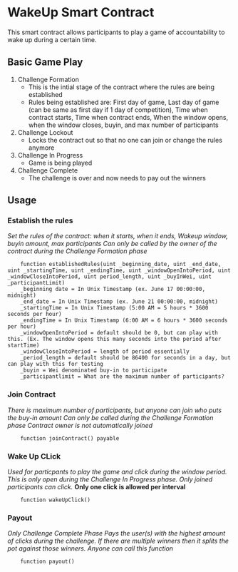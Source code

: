 # WakeUp Smart Contract
This smart contract allows participants to play a game of accountability to wake up during a certain time.

## Basic Game Play
1. Challenge Formation
    - This is the intial stage of the contract where the rules are being established
    - Rules being established are: First day of game, Last day of game (can be same as first day if 1 day of competition), Time when contract starts, Time when contract ends, When the window opens, when the window closes, buyin, and max number of participants
2. Challenge Lockout
    - Locks the contract out so that no one can join or change the rules anymore
3. Challenge In Progress
    - Game is being played
4. Challenge Complete
    - The challenge is over and now needs to pay out the winners


## Usage

### Establish the rules
*Set the rules of the contract: when it starts, when it ends, Wakeup window, buyin amount, max participants*
*Can only be called by the owner of the contract during the Challenge Formation phase*
```solidity
    function establishedRules(uint _beginning_date, uint _end_date, uint _startingTime, uint _endingTime, uint _windowOpenIntoPeriod, uint _windowCloseIntoPeriod, uint period_length, uint _buyInWei, uint _participantLimit)
    _beginning date = In Unix Timestamp (ex. June 17 00:00:00, midnight)
    _end_date = In Unix Timestamp (ex. June 21 00:00:00, midnight)
    _startingTime = In Unix Timestamp (5:00 AM = 5 hours * 3600 seconds per hour)
    _endingTime = In Unix Timestamp (6:00 AM = 6 hours * 3600 seconds per hour)
    _windowOpenIntoPeriod = default should be 0, but can play with this. (Ex. The window opens this many seconds into the period after startTime)
    _windowCloseIntoPeriod = length of period essentially
    _period_length = default should be 86400 for seconds in a day, but can play with this for testing
    _buyin = Wei denominated buy-in to participate
    _participantlimit = What are the maximum number of participants?
```

### Join Contract
*There is maximum number of participants, but anyone can join who puts the buy-in amount*
*Can only be called during the Challenge Formation phase*
*Contract owner is not automatically joined*
```solidity
    function joinContract() payable
```

### Wake Up CLick
*Used for particpants to play the game and click during the window period. This is only open during the Challenge In Progress phase. Only joined participants can click.*
**Only one click is allowed per interval**
```solidity
    function wakeUpClick()
```

### Payout
*Only Challenge Complete Phase*
*Pays the user(s) with the highest amount of clicks during the challenge. If there are multiple winners then it splits the pot against those winners.*
*Anyone can call this function*
```solidity
    function payout()
```